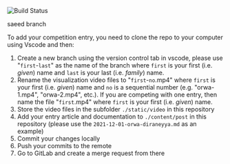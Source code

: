 ![Build Status](https://gitlab.com/pages/hugo/badges/master/build.svg)

saeed branch

To add your competition entry, you need to clone the repo to your computer using Vscode and then:

1. Create a new branch using the version control tab in vscode, please use "`first`-`last`" as the name of the branch where `first` is your first (i.e. _given_) name and `last` is your last (i.e. _family_) name.
2. Rename the visualization video files to "`first`-`no`.mp4" where `first` is your first (i.e. _given_) name and `no` is a sequential number (e.g. "orwa-1.mp4", "orwa-2.mp4", etc.). If you are competing with one entry, then name the file "`first`.mp4" where `first` is your first (i.e. _given_) name.
3. Store the video files in the subfolder `./static/video` in this repository
4. Add your entry article and documentation to `./content/post` in this repository (please use the `2021-12-01-orwa-diraneyya.md` as an example)
5. Commit your changes locally
6. Push your commits to the remote
7. Go to GitLab and create a merge request from there